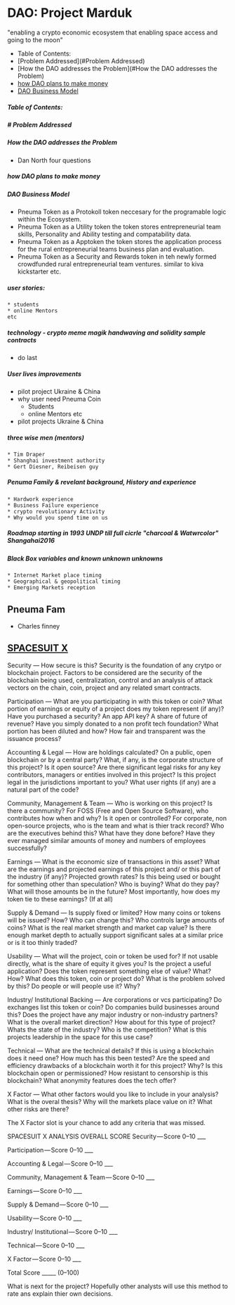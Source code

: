 # DAO: Project Marduk
"enabling a crypto economic  ecosystem that enabling space access and going to the moon"  
<!--  Table of Contents: -->
* Table of Contents:
* [Problem Addressed](#Problem Addressed)
* [How the DAO addresses the Problem](#How the DAO addresses the Problem)
* [how DAO plans to make money](#how)
* [DAO Business Model](#)

##### Table of Contents:
##### # Problem Addressed
##### How the DAO addresses the Problem
* Dan North four questions 
##### how DAO plans to make money 
##### DAO Business Model 
* Pneuma Token as a Protokoll token neccesary for the programable logic within the Ecosystem.
* Pneuma Token as a Utility token the token stores entrepreneurial team skills, Personality and Ability testing and compatability data. 
* Pneuma Token as a Apptoken the token stores the application process for the rural entrepreneurial teams business plan and evaluation.
* Pneuma Token as a Security and Rewards token in teh newly formed crowdfunded rural entrepreneurial team ventures. similar to kiva kickstarter etc.

##### user stories:
    * students 
    * online Mentors 
    etc
##### technology - crypto meme magik handwaving and solidity sample contracts 
* do last
##### User lives improvements 
* pilot project Ukraine & China  
* why user need Pneuma Coin  
  * Students
  * online Mentors 
    etc
* pilot projects Ukraine & China   
##### three wise men (mentors) 
    * Tim Draper
    * Shanghai investment authority 
    * Gert Diesner, Reibeisen guy 
##### Penuma Family & revelant background, History and experience 
    * Hardwork experience 
    * Business Failure experience
    * crypto revolutionary Activity 
    * Why would you spend time on us 
    
    
##### Roadmap starting in 1993 UNDP till full cicrle "charcoal & Watwrcolor" Shangahai2016 

##### Black Box variables and known unknown unknowns 
    * Internet Market place timing
    * Geographical & geopolitical timing
    * Emerging Markets reception
    
## Pneuma Fam
* Charles finney 
  
## [SPACESUIT X](https://medium.com/@brucefenton/spacesuit-x-c314946fa349)
Security
— How secure is this? Security is the foundation of any crytpo or blockchain project. Factors to be considered are the security of the blockchain being used, centralization, control and an analysis of attack vectors on the chain, coin, project and any related smart contracts.

Participation
— What are you participating in with this token or coin? What portion of earnings or equity of a project does my token represent (if any)? Have you purchased a security? An app API key? A share of future of revenue? Have you simply donated to a non profit tech foundation? What portion has been diluted and how? How fair and transparent was the issuance process?

Accounting & Legal
— How are holdings calculated? On a public, open blockchain or by a central party? What, if any, is the corporate structure of this project? Is it open source? Are there significant legal risks for any key contributors, managers or entities involved in this project? Is this project legal in the jurisdictions important to you? What user rights (if any) are a natural part of the code?

Community, Management & Team
— Who is working on this project? Is there a community? For FOSS (Free and Open Source Software), who contributes how when and why? Is it open or controlled? For corporate, non open-source projects, who is the team and what is thier track record? Who are the executives behind this? What have they done before? Have they ever managed similar amounts of money and numbers of employees successfully?

Earnings
— What is the economic size of transactions in this asset? What are the earnings and projected earnings of this project and/ or this part of the industry (if any)? Projected growth rates? Is this being used or bought for something other than speculation? Who is buying? What do they pay? What will those amounts be in the future? Most importantly, how does my token tie to these earnings? (If at all)

Supply & Demand
— Is supply fixed or limited? How many coins or tokens will be issued? How? Who can change this? Who controls large amounts of coins? What is the real market strength and market cap value? Is there enough market depth to actually support significant sales at a similar price or is it too thinly traded?

Usability
— What will the project, coin or token be used for? If not usable directly, what is the share of equity it gives you? Is the project a useful application? Does the token represent something else of value? What? How? What does this token, coin or project do? What is the problem solved by this? Do people or will people use it? Why?

Industry/ Institutional Backing
— Are corporations or vcs participating? Do exchanges list this token or coin? Do companies build businesses around this? Does the project have any major industry or non-industry partners? What is the overall market direction? How about for this type of project? Whats the state of the industry? Who is the competition? What is this projects leadership in the space for this use case?

Technical
— What are the technical details? If this is using a blockchain does it need one? How much has this been tested? Are the speed and efficiency drawbacks of a blockchain worth it for this project? Why? Is this blockchain open or permissioned? How resistant to censorship is this blockchain? What anonymity features does the tech offer?

X Factor
— What other factors would you like to include in your analysis? What is the overal thesis? Why will the markets place value on it? What other risks are there?

The X Factor slot is your chance to add any criteria that was missed.

SPACESUIT X ANALYSIS OVERALL SCORE
Security — Score 0–10 ___

Participation — Score 0–10 ___

Accounting & Legal — Score 0–10 ___

Community, Management & Team — Score 0–10 ___

Earnings — Score 0–10 ___

Supply & Demand — Score 0–10 ___

Usability — Score 0–10 ___

Industry/ Institutional — Score 0–10 ___

Technical — Score 0–10 ___

X Factor — Score 0–10 ___

Total Score _____ (0–100)

What is next for the project? Hopefully other analysts will use this method to rate ans explain thier own decisions.
